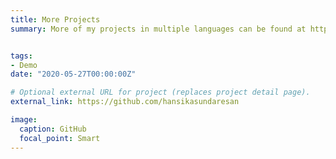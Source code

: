 ```yaml
---
title: More Projects
summary: More of my projects in multiple languages can be found at https://github.com/hansikasundaresan


tags:
- Demo
date: "2020-05-27T00:00:00Z"

# Optional external URL for project (replaces project detail page).
external_link: https://github.com/hansikasundaresan

image:
  caption: GitHub
  focal_point: Smart
---
```

